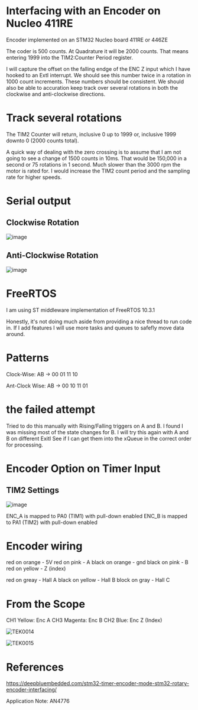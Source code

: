 # Interfacing with an Encoder on Nucleo 411RE 

Encoder implemented on an STM32 Nucleo board 411RE or 446ZE

The coder is 500 counts. At Quadrature it will be 2000 counts. That means entering 1999 into the TIM2:Counter Period register. 

I will capture the offset on the falling endge of the ENC Z input which I have hooked to an ExtI interrupt. We should see this number twice in a rotation in 1000 count increments. These numbers should be consistent. We should also be able to accuration keep track over several rotations in both the clockwise and anti-clockwise directions.  

# Track several rotations

The TIM2 Counter will return, inclusive 0 up to 1999 or, inclusive 1999 downto 0 (2000 counts total).

A quick way of dealing with the zero crossing is to assume that I am not going to see a change of 1500 counts in 10ms. That would be 150,000 in a second or 75 rotations in 1 second. Much slower than the 3000 rpm the motor is rated for. I would increase the TIM2 count period  and the sampling rate for higher speeds.

# Serial output 

## Clockwise Rotation 

![image](https://github.com/user-attachments/assets/e9839733-3261-4e3c-821a-4c5240cb2db6)

## Anti-Clockwise Rotation 

![image](https://github.com/user-attachments/assets/5193f816-149e-49d7-818c-26be79a9be0c)


# FreeRTOS

I am using ST middleware implementation of FreeRTOS 10.3.1  

Honestly, it's not doing much aside from providing a nice thread to run code in. If I add features I will use more tasks and queues to safefly move data around. 

# Patterns 

  Clock-Wise:      AB -> 00  01  11  10

  Ant-Clock Wise:  AB -> 00  10  11  01 

# the failed attempt 

Tried to do this manually with Rising/Falling triggers on A and B. I found I was missing most of the state changes for B. I will try this again with A and B on different ExitI See if I can get them into the xQueue in the correct order for processing. 

# Encoder Option on Timer Input 

## TIM2 Settings

![image](https://github.com/user-attachments/assets/a241932e-1b66-4eea-8b13-7e5b053bddf3)

ENC_A is mapped to PA0 (TIM1) with pull-down enabled 
ENC_B is mapped to PA1 (TIM2) with pull-down enabled 


# Encoder wiring 

red on orange - 5V
red on pink - A
black on orange - gnd
black on pink - B
red on yellow - Z (index)

red on greay - Hall A
black on yellow - Hall B
block on gray - Hall C

# From the Scope 

CH1 Yellow: Enc A
CH3 Magenta: Enc B
CH2 Blue: Enc Z (Index)

![TEK0014](https://github.com/user-attachments/assets/b268fd6a-1852-40fa-8ac7-b7fb2fe4e708)

![TEK0015](https://github.com/user-attachments/assets/0563076c-17d1-421c-bfcf-8f172acff74a)


# References 

https://deepbluembedded.com/stm32-timer-encoder-mode-stm32-rotary-encoder-interfacing/

Application Note: AN4776
